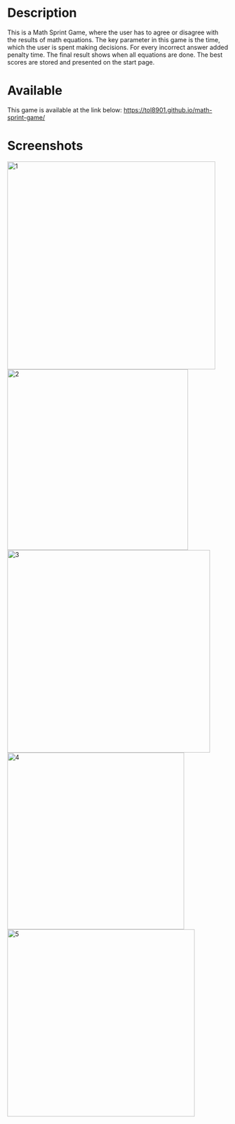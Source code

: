# Description

This is a Math Sprint Game, where the user has to agree or disagree with the results of math equations. The key parameter in this game is the time, which the user is spent making decisions. For every incorrect answer added penalty time. The final result shows when all equations are done. The best scores are stored and presented on the start page.

# Available
This game is available at the link below:
https://tol8901.github.io/math-sprint-game/

# Screenshots
<img width="474" alt="1" src="https://user-images.githubusercontent.com/39213432/101081843-ac408c80-35bb-11eb-8d2c-455583b06646.png">
<img width="412" alt="2" src="https://user-images.githubusercontent.com/39213432/101081848-acd92300-35bb-11eb-978f-f7f5ca779489.png">
<img width="462" alt="3" src="https://user-images.githubusercontent.com/39213432/101081856-aea2e680-35bb-11eb-8d09-10b208b0e8c8.png">
<img width="403" alt="4" src="https://user-images.githubusercontent.com/39213432/101081859-af3b7d00-35bb-11eb-86d7-acec73ece13f.png">
<img width="427" alt="5" src="https://user-images.githubusercontent.com/39213432/101081860-afd41380-35bb-11eb-941b-8512e47ae06c.png">

